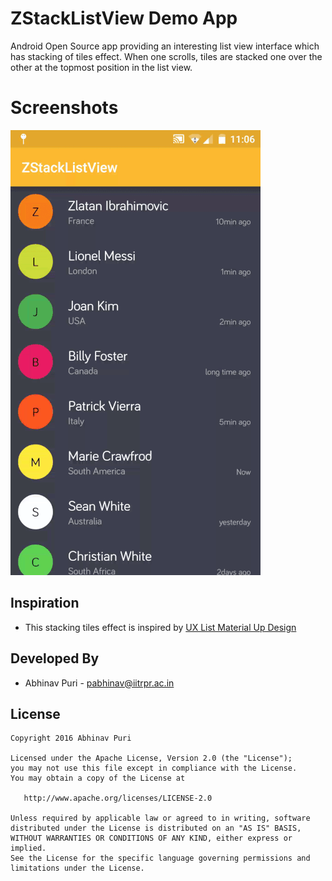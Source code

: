 ZStackListView Demo App
=======================
Android Open Source app providing an interesting list view interface which has stacking of tiles effect. When one scrolls, tiles
are stacked one over the other at the topmost position in the list view.

Screenshots
===========
![Demo Screenshot 1][1]

Inspiration
-----------
* This stacking tiles effect is inspired by [UX List Material Up Design](http://www.materialup.com/posts/new-ux-for-list-interface)

Developed By
------------
* Abhinav Puri - <pabhinav@iitrpr.ac.in>

License
-------

    Copyright 2016 Abhinav Puri

    Licensed under the Apache License, Version 2.0 (the "License");
    you may not use this file except in compliance with the License.
    You may obtain a copy of the License at

       http://www.apache.org/licenses/LICENSE-2.0

    Unless required by applicable law or agreed to in writing, software
    distributed under the License is distributed on an "AS IS" BASIS,
    WITHOUT WARRANTIES OR CONDITIONS OF ANY KIND, either express or implied.
    See the License for the specific language governing permissions and
    limitations under the License.

[1]: ./demogif/demo.gif